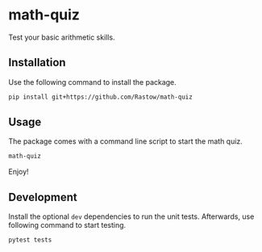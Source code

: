 # math-quiz
Test your basic arithmetic skills.

## Installation

Use the following command to install the package.

```bash
pip install git+https://github.com/Rastow/math-quiz
```

## Usage
The package comes with a command line script to start the math quiz.
```bash
math-quiz
```
Enjoy!

## Development
Install the optional ```dev``` dependencies to run the unit tests.
Afterwards, use following command to start testing.

```bash
pytest tests
```
